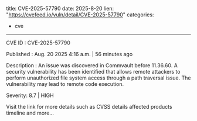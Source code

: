  
title: CVE-2025-57790
date: 2025-8-20
lien: "https://cvefeed.io/vuln/detail/CVE-2025-57790"
categories:
  - cve
---

CVE ID : CVE-2025-57790

Published :  Aug. 20
2025
4:16 a.m. | 56 minutes ago

Description : An issue was discovered in Commvault before 11.36.60. A security vulnerability has been identified that allows remote attackers to perform unauthorized file system access through a path traversal issue. The vulnerability may lead to remote code execution.

Severity: 8.7 | HIGH

Visit the link for more details
such as CVSS details
affected products
timeline
and more...
